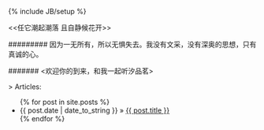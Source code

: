 ﻿---
layout: page
title: 
tagline: Supporting tagline
---
{% include JB/setup %}

<<任它潮起潮落 且自静候花开>>	



######### 因为一无所有，所以无惧失去。我没有文采，没有深奥的思想，只有真诚的心。


####### <欢迎你的到来，和我一起听汐品茗>


			
			


\> Articles:

<ul class="posts">
  {% for post in site.posts %}
    <li><span>{{ post.date | date_to_string }}</span> &raquo; <a href="{{ BASE_PATH }}{{ post.url }}">{{ post.title }}</a></li>
  {% endfor %}
</ul>
